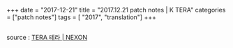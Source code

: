 +++
date = "2017-12-21"
title = "2017.12.21 patch notes | K TERA"
categories = ["patch notes"]
tags = [ "2017", "translation"]
+++

```

```

source : [TERA 테라 | NEXON](http://tera.nexon.com/news/update/view.aspx?n4articlesn=)
